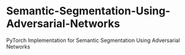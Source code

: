 # Semantic-Segmentation-Using-Adversarial-Networks
PyTorch Implementation for Semantic Segmentation Using Adversarial Networks
